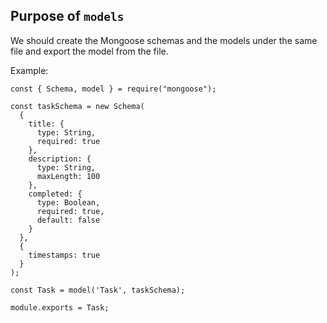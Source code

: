 ## Purpose of `models`
We should create the Mongoose schemas and the models under the same file and export the model from the file.

Example:
```
const { Schema, model } = require("mongoose");

const taskSchema = new Schema(
  {
    title: {
      type: String,
      required: true
    },
    description: {
      type: String,
      maxLength: 100
    },
    completed: {
      type: Boolean,
      required: true,
      default: false
    }
  },
  {
    timestamps: true
  }
);

const Task = model('Task', taskSchema);

module.exports = Task;
```
